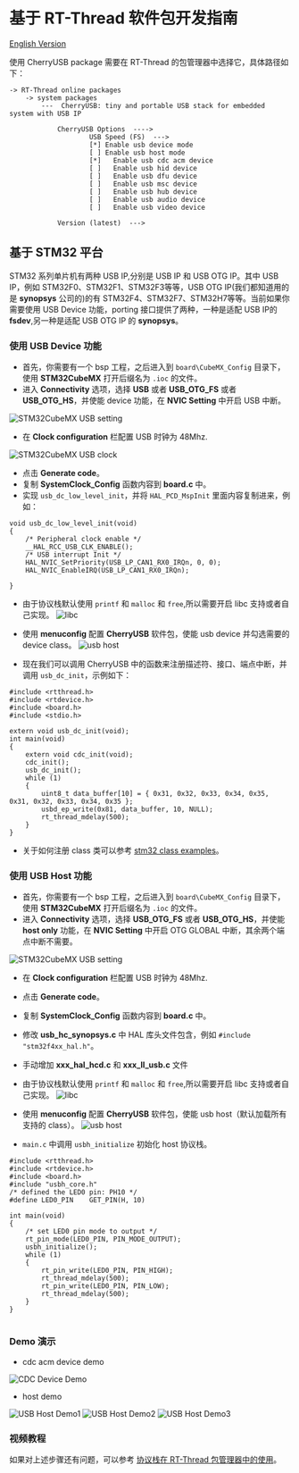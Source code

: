 # 基于 RT-Thread 软件包开发指南

[English Version](rt-thread.md)

使用 CherryUSB package 需要在 RT-Thread 的包管理器中选择它，具体路径如下：

```
-> RT-Thread online packages
    -> system packages
        ---  CherryUSB: tiny and portable USB stack for embedded system with USB IP

            CherryUSB Options  ---->
                    USB Speed (FS)  --->
                    [*] Enable usb device mode
                    [ ] Enable usb host mode
                    [*]   Enable usb cdc acm device
                    [ ]   Enable usb hid device
                    [ ]   Enable usb dfu device
                    [ ]   Enable usb msc device
                    [ ]   Enable usb hub device
                    [ ]   Enable usb audio device
                    [ ]   Enable usb video device

            Version (latest)  --->
```

## 基于 STM32 平台

STM32 系列单片机有两种 USB IP,分别是 USB IP 和 USB OTG IP。其中 USB IP，例如 STM32F0、STM32F1、STM32F3等等，USB OTG IP(我们都知道用的是 **synopsys** 公司的)的有 STM32F4、STM32F7、STM32H7等等。当前如果你需要使用 USB Device 功能，porting 接口提供了两种，一种是适配 USB IP的 **fsdev**,另一种是适配 USB OTG IP 的 **synopsys**。

### 使用 USB Device 功能

- 首先，你需要有一个 bsp 工程，之后进入到 `board\CubeMX_Config` 目录下，使用 **STM32CubeMX** 打开后缀名为 `.ioc` 的文件。
- 进入 **Connectivity** 选项，选择 **USB** 或者 **USB_OTG_FS** 或者 **USB_OTG_HS**，并使能 device 功能，在 **NVIC Setting** 中开启 USB 中断。

![STM32CubeMX USB setting](img/stm32cubemx.png)

- 在 **Clock configuration** 栏配置 USB 时钟为 48Mhz.

![STM32CubeMX USB clock](img/stm32cubemx_clk.png)

- 点击 **Generate code**。
- 复制 **SystemClock_Config** 函数内容到 **board.c** 中。
- 实现 ``usb_dc_low_level_init``，并将 ``HAL_PCD_MspInit`` 里面内容复制进来，例如：

```
void usb_dc_low_level_init(void)
{
    /* Peripheral clock enable */
    __HAL_RCC_USB_CLK_ENABLE();
    /* USB interrupt Init */
    HAL_NVIC_SetPriority(USB_LP_CAN1_RX0_IRQn, 0, 0);
    HAL_NVIC_EnableIRQ(USB_LP_CAN1_RX0_IRQn);

}
```

- 由于协议栈默认使用 `printf` 和 `malloc` 和 `free`,所以需要开启 libc 支持或者自己实现。
![libc](img/rtt_libc.png)

- 使用 **menuconfig** 配置 **CherryUSB** 软件包，使能 usb device 并勾选需要的 device class。
![usb host](img/rtt_menuconfig1.png)

- 现在我们可以调用 CherryUSB 中的函数来注册描述符、接口、端点中断，并调用 `usb_dc_init`，示例如下：

```
#include <rtthread.h>
#include <rtdevice.h>
#include <board.h>
#include <stdio.h>

extern void usb_dc_init(void);
int main(void)
{
    extern void cdc_init(void);
    cdc_init();
    usb_dc_init();
    while (1)
    {
        uint8_t data_buffer[10] = { 0x31, 0x32, 0x33, 0x34, 0x35, 0x31, 0x32, 0x33, 0x34, 0x35 };
        usbd_ep_write(0x81, data_buffer, 10, NULL);
        rt_thread_mdelay(500);
    }
}

```

- 关于如何注册 class 类可以参考 [stm32 class examples](https://github.com/sakumisu/usb_stack/tree/master/demo/stm32/stm32f103c8t6/example)。

### 使用 USB Host 功能

- 首先，你需要有一个 bsp 工程，之后进入到 `board\CubeMX_Config` 目录下，使用 **STM32CubeMX** 打开后缀名为 `.ioc` 的文件。
- 进入 **Connectivity** 选项，选择 **USB_OTG_FS** 或者 **USB_OTG_HS**，并使能 **host only** 功能，在 **NVIC Setting** 中开启 OTG GLOBAL 中断，其余两个端点中断不需要。

![STM32CubeMX USB setting](img/stm32cubemx2.png)

- 在 **Clock configuration** 栏配置 USB 时钟为 48Mhz.
- 点击 **Generate code**。
- 复制 **SystemClock_Config** 函数内容到 **board.c** 中。
- 修改 **usb_hc_synopsys.c** 中 HAL 库头文件包含，例如 `#include "stm32f4xx_hal.h"`。
- 手动增加 **xxx_hal_hcd.c** 和 **xxx_ll_usb.c** 文件
- 由于协议栈默认使用 `printf` 和 `malloc` 和 `free`,所以需要开启 libc 支持或者自己实现。
![libc](img/rtt_libc.png)

- 使用 **menuconfig** 配置 **CherryUSB** 软件包，使能 usb host（默认加载所有支持的 class）。
![usb host](img/rtt_menuconfig2.png)

- `main.c` 中调用 `usbh_initialize` 初始化 host 协议栈。

```
#include <rtthread.h>
#include <rtdevice.h>
#include <board.h>
#include "usbh_core.h"
/* defined the LED0 pin: PH10 */
#define LED0_PIN    GET_PIN(H, 10)

int main(void)
{
    /* set LED0 pin mode to output */
    rt_pin_mode(LED0_PIN, PIN_MODE_OUTPUT);
    usbh_initialize();
    while (1)
    {
        rt_pin_write(LED0_PIN, PIN_HIGH);
        rt_thread_mdelay(500);
        rt_pin_write(LED0_PIN, PIN_LOW);
        rt_thread_mdelay(500);
    }
}


```

### Demo 演示

- cdc acm device demo

![CDC Device Demo](img/rtt_cdc_demo.png)
- host demo

![USB Host Demo1](img/demo1.png)
![USB Host Demo2](img/demo2.png)
![USB Host Demo3](img/demo3.png)

### 视频教程

如果对上述步骤还有问题，可以参考 [协议栈在 RT-Thread 包管理器中的使用](https://www.bilibili.com/video/BV1Ef4y1t73d?p=26)。